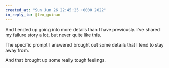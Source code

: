 ```yaml
---
created_at: "Sun Jun 26 22:45:25 +0000 2022"
in_reply_to: @leo_guinan
---
```


And I ended up going into more details than I have previously. I've shared my failure story a lot, but never quite like this. 

The specific prompt I answered brought out some details that I tend to stay away from. 

And that brought up some really tough feelings.